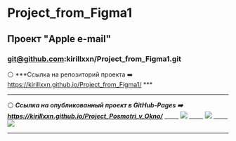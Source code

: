 # Project_from_Figma1 
## Проект "Apple e-mail" 
### git@github.com:kirillxxn/Project_from_Figma1.git 
:white_circle: ***Ссылка на репозиторий проекта :arrow_right: https://kirillxxn.github.io/Project_from_Figma1/ *** 
_____ 
:white_circle: ***Ссылка на опубликованный проект в GitHub-Pages :arrow_right: https://kirillxxn.github.io/Project_Posmotri_v_Okno/*** 
_____ [![](https://imageup.ru/img263/4683597/snimok-ekrana-180.jpg)](https://imageup.ru/img263/4683597/snimok-ekrana-180.jpg.html) 
_____ [![](https://imageup.ru/img213/4683599/snimok-ekrana-181.jpg)](https://imageup.ru/img213/4683599/snimok-ekrana-181.jpg.html) 
_____ [![](https://imageup.ru/img142/4683601/snimok-ekrana-183.jpg)](https://imageup.ru/img142/4683601/snimok-ekrana-183.jpg.html) 
_____
